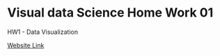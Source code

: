 # Visual data Science Home Work 01
HW1 - Data Visualization

[Website Link](https://rsamin4.people.uic.edu/)
